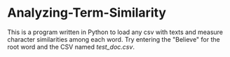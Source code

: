 # Analyzing-Term-Similarity
This is a program written in Python to load any csv with texts and measure character similarities among each word. Try entering the "Believe" for the root word and the CSV named <em>test_doc.csv</em>.

